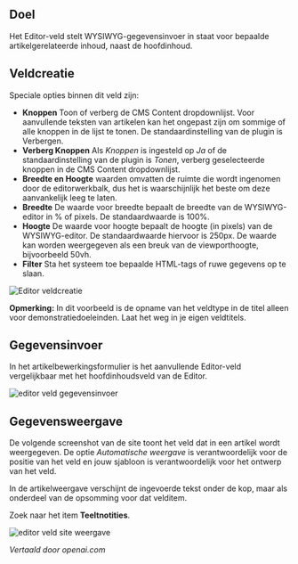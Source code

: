 <!-- Filename: J3.x:Adding_custom_fields/Editor_Field / Display title: Editorveld -->

## Doel

Het Editor-veld stelt WYSIWYG-gegevensinvoer in staat voor bepaalde artikelgerelateerde inhoud, naast de hoofdinhoud.


## Veldcreatie

Speciale opties binnen dit veld zijn:

- **Knoppen** Toon of verberg de CMS Content dropdownlijst. Voor aanvullende teksten van artikelen kan het ongepast zijn om sommige of alle knoppen in de lijst te tonen. De standaardinstelling van de plugin is Verbergen.
- **Verberg Knoppen** Als *Knoppen* is ingesteld op *Ja* of de standaardinstelling van de plugin is *Tonen*, verberg geselecteerde knoppen in de CMS Content dropdownlijst.
- **Breedte en Hoogte** waarden omvatten de ruimte die wordt ingenomen door de editorwerkbalk, dus het is waarschijnlijk het beste om deze aanvankelijk leeg te laten.
- **Breedte** De waarde voor breedte bepaalt de breedte van de WYSIWYG-editor in % of pixels. De standaardwaarde is 100%.
- **Hoogte** De waarde voor hoogte bepaalt de hoogte (in pixels) van de WYSIWYG-editor. De standaardwaarde hiervoor is 250px. De waarde kan worden weergegeven als een breuk van de viewporthoogte, bijvoorbeeld 50vh.
- **Filter** Sta het systeem toe bepaalde HTML-tags of ruwe gegevens op te slaan.

![Editor veldcreatie](../../../en/images/fields/fields-editor-edit.png)

**Opmerking:** In dit voorbeeld is de opname van het veldtype in de titel alleen voor demonstratiedoeleinden. Laat het weg in je eigen veldtitels.

## Gegevensinvoer

In het artikelbewerkingsformulier is het aanvullende Editor-veld vergelijkbaar met het hoofdinhoudsveld van de Editor.

![editor veld gegevensinvoer](../../../en/images/fields/fields-editor-data-entry.png)

## Gegevensweergave

De volgende screenshot van de site toont het veld dat in een artikel wordt weergegeven. De optie *Automatische weergave* is verantwoordelijk voor de positie van het veld en jouw sjabloon is verantwoordelijk voor het ontwerp van het veld.

In de artikelweergave verschijnt de ingevoerde tekst onder de kop, maar als onderdeel van de opsomming voor dat velditem.

Zoek naar het item **Teeltnotities**.

![editor veld site weergave](../../../en/images/fields/fields-editor-site.png)

*Vertaald door openai.com*

